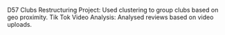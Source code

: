 D57 Clubs Restructuring Project: Used clustering to group clubs based on geo proximity.
Tik Tok Video Analysis: Analysed reviews based on video uploads.
